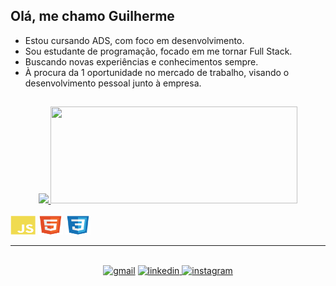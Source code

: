 ## Olá, me chamo Guilherme
- Estou cursando ADS, com foco em desenvolvimento.
- Sou estudante de programação, focado em me tornar Full Stack.
- Buscando novas experiências e conhecimentos sempre.
- À procura da 1 oportunidade no mercado de trabalho, visando o desenvolvimento pessoal junto à empresa.
##

<div style= "text-align: center">
  <a href="https://github.com/guilhermepacheco462">
  <img height="155em" src="https://github-readme-stats.vercel.app/api?username=guilhermepacheco462&show_icons=true&include_all_commits=true&count_private=true&theme=midnight-purple&title_color=ff1010&icon_color=ff1010"/>
  <img height="155em" width="395em" src="https://github-readme-stats.vercel.app/api/top-langs/?username=guilhermepacheco462&layout=compact&langs_count=8&theme=midnight-purple&title_color=ff1010&icon_color=ff1010"/>
  </a>
</div>
  
<div style="display: inline_block"><br>
  <img style= "text-align: center;" alt="Js" height="30" width="40" src="https://raw.githubusercontent.com/devicons/devicon/master/icons/javascript/javascript-plain.svg">
  <img style= "text-align: center;" alt="HTML" height="30" width="40" src="https://raw.githubusercontent.com/devicons/devicon/master/icons/html5/html5-original.svg">
  <img style= "text-align: center;" alt="CSS" height="30" width="40" src="https://raw.githubusercontent.com/devicons/devicon/master/icons/css3/css3-original.svg">
</div>
<hr>
  <br>
<div style= "text-align: center;"> 
    <a href="mailto:guilherme.pacheco.vedoy@gmail.com"><img alt="gmail" src="https://img.shields.io/badge/-Gmail-%23333?style=for-the-badge&logo=gmail&logoColor=red"></a> 
    <a href="https://www.linkedin.com/in/guilherme-luis-pacheco-1aa25b171/"><img alt="linkedin" src="https://img.shields.io/badge/-LinkedIn-%230077B5?style=for-the-badge&logo=linkedin&logoColor=white"> </a>
    <a href="https://www.instagram.com/_pacheco.gui/"><img alt="instagram" src="https://img.shields.io/badge/-Instagram-%23E4405F?style=for-the-badge&logo=instagram&logoColor=white"> </a>
</div> 

##
